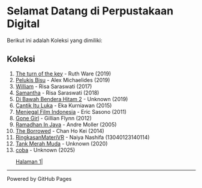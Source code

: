 # Selamat Datang di Perpustakaan Digital

Berikut ini adalah Koleksi yang dimiliki:

## Koleksi
1. [The turn of the key](ebook/Ruth%20Ware%20-%20The%20Turn%20of%20the%20Key%20(BM)_2.pdf) - Ruth Ware (2019)
2. [Pelukis Bisu](ebook/Alex%20Michaelides%20-%20Pelukis%20Bisu.pdf) - Alex Michaelides (2019)
3. [William](ebook/William_Risa%20Saraswati.pdf) - Risa Saraswati (2017)
4. [Samantha](ebook/Samantha%20by%20Risa%20Saraswati.pdf) - Risa Saraswati (2018)
5. [Di Bawah Bendera Hitam 2](ebook/Di%20Bawah%20Bendera%20Hitam%202.pdf) - Unknown (2019)
6. [Cantik Itu Luka](ebook/Cantik%20Itu%20Luka.pdf) - Eka Kurniawan (2015)
7. [Menjegal Film Indonesia](ebook/Menjegal%20Film%20Indonesia.pdf) - Eric Sasono (2011)
8. [Gone Girl](ebook/Gillian%20Flynn%20-%20Gone%20Girl.pdf) - Gillian Flynn (2012)
9. [Ramadhan In Java](ebook/Ramadhan%20In%20Java.pdf) - Andre Moller (2005) 
10. [The Borrowed](ebook/Chan%20Ho-Kei%20-%20The%20Borrowed.pdf) - Chan Ho Kei (2014)
11. [RingkasanMateriVR](ebook/RingkasanMateriVR.pdf) - Naiya Nashifa (13040123140114)
12. [Tank Merah Muda](ebook/Tank%20Merah%20Muda.pdf) - Unknown (2020)
13. [coba](ebook/coba.pdf) - Unknown (2025)
    <p><a href="halaman1.html">Halaman 1</a>|
---

Powered by GitHub Pages

